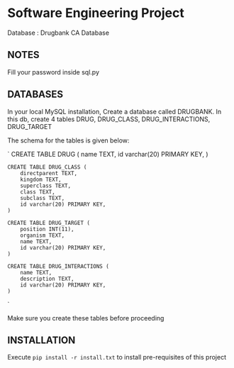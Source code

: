 # Software Engineering Project

Database : Drugbank CA Database

## NOTES

Fill your password inside sql.py

## DATABASES

In your local MySQL installation, Create a database called DRUGBANK.
In this db, create 4 tables DRUG, DRUG_CLASS, DRUG_INTERACTIONS, DRUG_TARGET

The schema for the tables is given below:

`
    CREATE TABLE DRUG (
        name TEXT,
        id varchar(20) PRIMARY KEY,
    )

    CREATE TABLE DRUG_CLASS (
        directparent TEXT,
        kingdom TEXT,
        superclass TEXT,
        class TEXT,
        subclass TEXT,
        id varchar(20) PRIMARY KEY,
    )

    CREATE TABLE DRUG_TARGET (
        position INT(11),
        organism TEXT,
        name TEXT,
        id varchar(20) PRIMARY KEY,
    )

    CREATE TABLE DRUG_INTERACTIONS (
        name TEXT,
        description TEXT,
        id varchar(20) PRIMARY KEY,
    )
`

Make sure you create these tables before proceeding

## INSTALLATION

Execute `pip install -r install.txt` to install pre-requisites of this project
